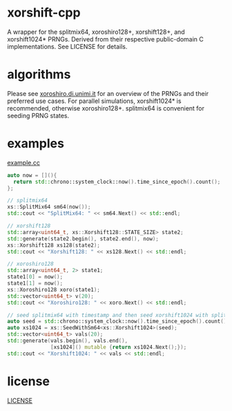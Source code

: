 # xorshift-cpp

A wrapper for the splitmix64, xoroshiro128+, xorshift128+, and xorshift1024* PRNGs. Derived from their respective public-domain C implementations. See LICENSE for details.

# algorithms 

Please see [xoroshiro.di.unimi.it](http://xoroshiro.di.unimi.it/) for an overview of the PRNGs and their preferred use cases. For parallel simulations, xorshift1024* is recommended, otherwise xoroshiro128+. splitmix64 is convenient for seeding PRNG states.

# examples

[example.cc](example.cc)

```cpp
auto now = [](){
  return std::chrono::system_clock::now().time_since_epoch().count();
};

// splitmix64
xs::SplitMix64 sm64(now());
std::cout << "SplitMix64: " << sm64.Next() << std::endl;

// xorshift128
std::array<uint64_t, xs::Xorshift128::STATE_SIZE> state2;
std::generate(state2.begin(), state2.end(), now);
xs::Xorshift128 xs128(state2);
std::cout << "Xorshift128: " << xs128.Next() << std::endl;

// xoroshiro128
std::array<uint64_t, 2> state1;
state1[0] = now();
state1[1] = now();
xs::Xoroshiro128 xoro(state1);
std::vector<uint64_t> v(20);
std::cout << "Xoroshiro128: " << xoro.Next() << std::endl;

// seed splitmix64 with timestamp and then seed xorshift1024 with splitmix64
auto seed = std::chrono::system_clock::now().time_since_epoch().count();
auto xs1024 = xs::SeedWithSm64<xs::Xorshift1024>(seed);
std::vector<uint64_t> vals(20);
std::generate(vals.begin(), vals.end(),
              [xs1024]() mutable {return xs1024.Next();});
std::cout << "Xorshift1024: " << vals << std::endl;
```

# license
[LICENSE](LICENSE)
